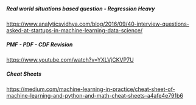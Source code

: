 ##### Real world situations based question - Regression Heavy
https://www.analyticsvidhya.com/blog/2016/09/40-interview-questions-asked-at-startups-in-machine-learning-data-science/


##### PMF - PDF - CDF Revision
https://www.youtube.com/watch?v=YXLVjCKVP7U

##### Cheat Sheets
https://medium.com/machine-learning-in-practice/cheat-sheet-of-machine-learning-and-python-and-math-cheat-sheets-a4afe4e791b6

